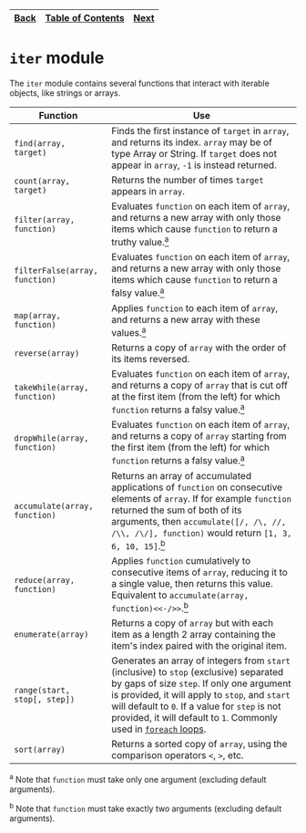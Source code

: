 [Back](14stdcollections.md) | [Table of Contents](../README.md#table-of-contents) | [Next](16stdmath.md)
---                         | ---                                                 | ---

# `iter` module

The `iter` module contains several functions that interact with iterable objects, like strings or arrays.

Function                       | Use
---                            | ---
`find(array, target)`          | Finds the first instance of `target` in `array`, and returns its index. `array` may be of type Array or String. If `target` does not appear in `array`, `-1` is instead returned.
`count(array, target)`         | Returns the number of times `target` appears in `array`.
`filter(array, function)`      | Evaluates `function` on each item of `array`, and returns a new array with only those items which cause `function` to return a truthy value.[<sup>a</sup>](#note-a)
`filterFalse(array, function)` | Evaluates `function` on each item of `array`, and returns a new array with only those items which cause `function` to return a falsy value.[<sup>a</sup>](#note-a)
`map(array, function)`         | Applies `function` to each item of `array`, and returns a new array with these values.[<sup>a</sup>](#note-a)
`reverse(array)`               | Returns a copy of `array` with the order of its items reversed.
`takeWhile(array, function)`   | Evaluates `function` on each item of `array`, and returns a copy of `array` that is cut off at the first item (from the left) for which `function` returns a falsy value.[<sup>a</sup>](#note-a)
`dropWhile(array, function)`   | Evaluates `function` on each item of `array`, and returns a copy of `array` starting from the first item (from the left) for which `function` returns a falsy value.[<sup>a</sup>](#note-a)
`accumulate(array, function)`  | Returns an array of accumulated applications of `function` on consecutive elements of `array`. If for example `function` returned the sum of both of its arguments, then `accumulate([/, /\, //, /\\, /\/], function)` would return `[1, 3, 6, 10, 15]`.[<sup>b</sup>](#note-b)
`reduce(array, function)`      | Applies `function` cumulatively to consecutive items of `array`, reducing it to a single value, then returns this value. Equivalent to `accumulate(array, function)<<-/>>`.[<sup>b</sup>](#note-b)
`enumerate(array)`             | Returns a copy of `array` but with each item as a length 2 array containing the item's index paired with the original item.
`range(start, stop[, step])` | Generates an array of integers from `start` (inclusive) to `stop` (exclusive) separated by gaps of size `step`. If only one argument is provided, it will apply to `stop`, and `start` will default to `0`. If a value for `step` is not provided, it will default to `1`. Commonly used in [`foreach` loops](09controlflow.md#foreach-loop).
`sort(array)`                  | Returns a sorted copy of `array`, using the comparison operators `<`, `>`, etc.

<sup id="note-a">a</sup> Note that `function` must take only one argument (excluding default arguments).

<sup id="note-b">b</sup> Note that `function` must take exactly two arguments (excluding default arguments).